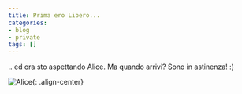```yaml
---
title: Prima ero Libero...
categories:
- blog
- private
tags: []
---
```

.. ed ora sto aspettando Alice. Ma quando arrivi? Sono in astinenza! :)

![Alice]({{site.url}}/images/alice_adsl.jpg){: .align-center}

